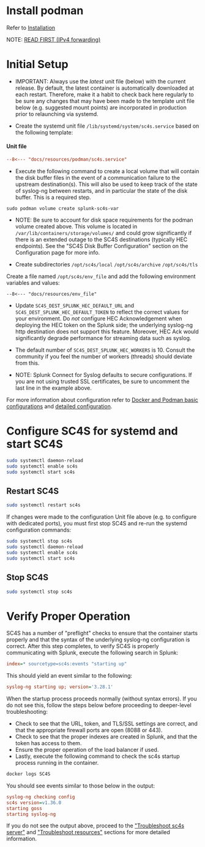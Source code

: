 # Install podman

Refer to [Installation](https://podman.io/getting-started/installation)

NOTE: [READ FIRST (IPv4 forwarding)](./getting-started-runtime-configuration.md#ipv4-forwarding)

# Initial Setup

* IMPORTANT:  Always use the _latest_ unit file (below) with the current release.  By default, the latest container is
automatically downloaded at each restart.  Therefore, make it a habit to check back here regularly to be sure any changes
that may have been made to the template unit file below (e.g. suggested mount points) are incorporated in production prior
to relaunching via systemd.

* Create the systemd unit file `/lib/systemd/system/sc4s.service` based on the following template:
#### Unit file
```ini
--8<--- "docs/resources/podman/sc4s.service"
```

* Execute the following command to create a local volume that will contain the disk buffer files in the event of a communication
failure to the upstream destination(s).  This will also be used to keep track of the state of syslog-ng between restarts, and in
particular the state of the disk buffer.  This is a required step.

```
sudo podman volume create splunk-sc4s-var
```

* NOTE:  Be sure to account for disk space requirements for the podman volume created above. This volume is located in
`/var/lib/containers/storage/volumes/` and could grow significantly if there is an extended outage to the SC4S destinations
(typically HEC endpoints). See the "SC4S Disk Buffer Configuration" section on the Configuration page for more info.

* Create subdirectories `/opt/sc4s/local` `/opt/sc4s/archive` `/opt/sc4s/tls` 

Create a file named `/opt/sc4s/env_file` and add the following environment variables and values:

```dotenv
--8<--- "docs/resources/env_file"
```

* Update `SC4S_DEST_SPLUNK_HEC_DEFAULT_URL` and `SC4S_DEST_SPLUNK_HEC_DEFAULT_TOKEN` to reflect the correct values for your environment.  Do _not_ configure HEC
Acknowledgement when deploying the HEC token on the Splunk side; the underlying syslog-ng http destination does not support this
feature.  Moreover, HEC Ack would significantly degrade performance for streaming data such as syslog.

* The default number of `SC4S_DEST_SPLUNK_HEC_WORKERS` is 10. Consult the community if you feel the number of workers (threads) should
deviate from this.

* NOTE:  Splunk Connect for Syslog defaults to secure configurations.  If you are not using trusted SSL certificates, be sure to
uncomment the last line in the example above.

For more information about configuration refer to [Docker and Podman basic configurations](./getting-started-runtime-configuration.md#docker-and-podman-basic-configurations)
and [detailed configuration](../configuration.md).

# Configure SC4S for systemd and start SC4S

```bash
sudo systemctl daemon-reload
sudo systemctl enable sc4s
sudo systemctl start sc4s
```
## Restart SC4S

```bash
sudo systemctl restart sc4s
```

If changes were made to the configuration Unit file above (e.g. to configure with dedicated ports), you must first stop SC4S and re-run
the systemd configuration commands:

```bash
sudo systemctl stop sc4s
sudo systemctl daemon-reload 
sudo systemctl enable sc4s
sudo systemctl start sc4s
```

## Stop SC4S

```bash
sudo systemctl stop sc4s
```

# Verify Proper Operation

SC4S has a number of "preflight" checks to ensure that the container starts properly and that the syntax of the underlying syslog-ng
configuration is correct.  After this step completes, to verify SC4S is properly communicating with Splunk,
execute the following search in Splunk:

```ini
index=* sourcetype=sc4s:events "starting up"
```

This should yield an event similar to the following:

```ini
syslog-ng starting up; version='3.28.1'
```

When the startup process proceeds normally (without syntax errors). If you do not see this,
follow the steps below before proceeding to deeper-level troubleshooting:

* Check to see that the URL, token, and TLS/SSL settings are correct, and that the appropriate firewall ports are open (8088 or 443).
* Check to see that the proper indexes are created in Splunk, and that the token has access to them.
* Ensure the proper operation of the load balancer if used.
* Lastly, execute the following command to check the sc4s startup process running in the container.

```bash
docker logs SC4S
```

You should see events similar to those below in the output:

```ini
syslog-ng checking config
sc4s version=v1.36.0
starting goss
starting syslog-ng
```

If you do not see the output above, proceed to the ["Troubleshoot sc4s server"](../troubleshooting/troubleshoot_SC4S_server.md)
and ["Troubleshoot resources"](../troubleshooting/troubleshoot_resources.md) sections for more detailed information.
